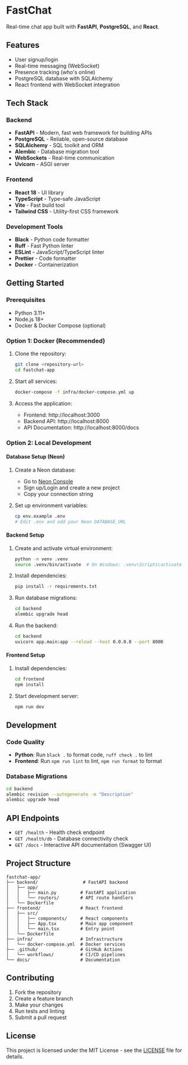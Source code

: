 # FastChat

Real-time chat app built with **FastAPI**, **PostgreSQL**, and **React**.

## Features

- User signup/login
- Real-time messaging (WebSocket)
- Presence tracking (who's online)
- PostgreSQL database with SQLAlchemy
- React frontend with WebSocket integration

## Tech Stack

### Backend

- **FastAPI** - Modern, fast web framework for building APIs
- **PostgreSQL** - Reliable, open-source database
- **SQLAlchemy** - SQL toolkit and ORM
- **Alembic** - Database migration tool
- **WebSockets** - Real-time communication
- **Uvicorn** - ASGI server

### Frontend

- **React 18** - UI library
- **TypeScript** - Type-safe JavaScript
- **Vite** - Fast build tool
- **Tailwind CSS** - Utility-first CSS framework

### Development Tools

- **Black** - Python code formatter
- **Ruff** - Fast Python linter
- **ESLint** - JavaScript/TypeScript linter
- **Prettier** - Code formatter
- **Docker** - Containerization

## Getting Started

### Prerequisites

- Python 3.11+
- Node.js 18+
- Docker & Docker Compose (optional)

### Option 1: Docker (Recommended)

1. Clone the repository:

   ```bash
   git clone <repository-url>
   cd fastchat-app
   ```

2. Start all services:

   ```bash
   docker-compose -f infra/docker-compose.yml up
   ```

3. Access the application:
   - Frontend: http://localhost:3000
   - Backend API: http://localhost:8000
   - API Documentation: http://localhost:8000/docs

### Option 2: Local Development

#### Database Setup (Neon)

1. Create a Neon database:

   - Go to [Neon Console](https://console.neon.tech/)
   - Sign up/Login and create a new project
   - Copy your connection string

2. Set up environment variables:
   ```bash
   cp env.example .env
   # Edit .env and add your Neon DATABASE_URL
   ```

#### Backend Setup

1. Create and activate virtual environment:

   ```bash
   python -m venv .venv
   source .venv/bin/activate  # On Windows: .venv\Scripts\activate
   ```

2. Install dependencies:

   ```bash
   pip install -r requirements.txt
   ```

3. Run database migrations:

   ```bash
   cd backend
   alembic upgrade head
   ```

4. Run the backend:
   ```bash
   cd backend
   uvicorn app.main:app --reload --host 0.0.0.0 --port 8000
   ```

#### Frontend Setup

1. Install dependencies:

   ```bash
   cd frontend
   npm install
   ```

2. Start development server:
   ```bash
   npm run dev
   ```

## Development

### Code Quality

- **Python**: Run `black .` to format code, `ruff check .` to lint
- **Frontend**: Run `npm run lint` to lint, `npm run format` to format

### Database Migrations

```bash
cd backend
alembic revision --autogenerate -m "Description"
alembic upgrade head
```

## API Endpoints

- `GET /health` - Health check endpoint
- `GET /health/db` - Database connectivity check
- `GET /docs` - Interactive API documentation (Swagger UI)

## Project Structure

```
fastchat-app/
├── backend/                 # FastAPI backend
│   ├── app/
│   │   ├── main.py         # FastAPI application
│   │   └── routers/        # API route handlers
│   └── Dockerfile
├── frontend/               # React frontend
│   ├── src/
│   │   ├── components/     # React components
│   │   ├── App.tsx         # Main app component
│   │   └── main.tsx        # Entry point
│   └── Dockerfile
├── infra/                  # Infrastructure
│   └── docker-compose.yml  # Docker services
├── .github/                # GitHub Actions
│   └── workflows/          # CI/CD pipelines
└── docs/                   # Documentation
```

## Contributing

1. Fork the repository
2. Create a feature branch
3. Make your changes
4. Run tests and linting
5. Submit a pull request

## License

This project is licensed under the MIT License - see the [LICENSE](LICENSE) file for details.
